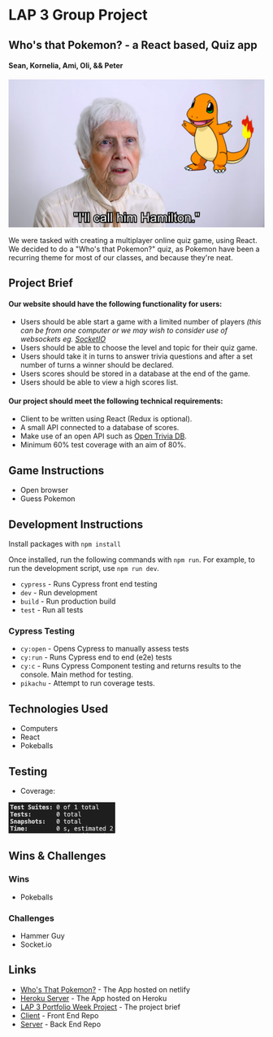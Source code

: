 # LAP 3 Group Project
## Who's that Pokemon? - a React based, Quiz app
#### Sean, Kornelia, Ami, Oli, && Peter

![](./media/Hamilton.png)

We were tasked with creating a multiplayer online quiz game, using React. We decided to do a "Who's that Pokemon?" quiz, as Pokemon have been a recurring theme for most of our classes, and because they're neat.

## Project Brief
#### Our website should have the following functionality for users:
- Users should be able start a game with a limited number of players _(this can be from one computer or we may wish to consider use of websockets eg. [SocketIO](https://github.com/getfutureproof/fp_guides_wiki/wiki/Intro-to-Socket.IO)_
- Users should be able to choose the level and topic for their quiz game.
- Users should take it in turns to answer trivia questions and after a set number of turns a winner should be declared.
- Users scores should be stored in a database at the end of the game.
- Users should be able to view a high scores list.

#### Our project should meet the following technical requirements:
- Client to be written using React (Redux is optional).
- A small API connected to a database of scores.
- Make use of an open API such as [Open Trivia DB](https://opentdb.com/api_config.php).
- Minimum 60% test coverage with an aim of 80%.

## Game Instructions
* Open browser
* Guess Pokemon

## Development Instructions
Install packages with `npm install`

Once installed, run the following commands with `npm run`. For example, to run the development script, use `npm run dev`.

* `cypress` - Runs Cypress front end testing
* `dev` - Run development
* `build` - Run production build
* `test` - Run all tests
### Cypress Testing
* `cy:open` - Opens Cypress to manually assess tests
* `cy:run` - Runs Cypress end to end (e2e) tests
* `cy:c` - Runs Cypress Component testing and returns results to the console. Main method for testing.
* `pikachu` - Attempt to run coverage tests.

## Technologies Used
* Computers
* React
* Pokeballs

## Testing
* Coverage:

![](./media/wtpq-testCoverage.png)

## Wins & Challenges

### Wins
* Pokeballs

### Challenges
* Hammer Guy
* Socket.io

## Links
* [Who's That Pokemon?](https://kakuna-matata.netlify.app) - The App hosted on netlify
* [Heroku Server](https://kakunamatata.herokuapp.com) - The App hosted on Heroku
* [LAP 3 Portfolio Week Project](https://gist.github.com/getfutureproof-admin/521aa21341468693326842e63db80fe2) - The project brief
* [Client](https://github.com/oscr1998/Kakuna_Matata_Clientside) - Front End Repo
* [Server](https://github.com/oscr1998/Kakuna_Matata_Serverside) - Back End Repo

